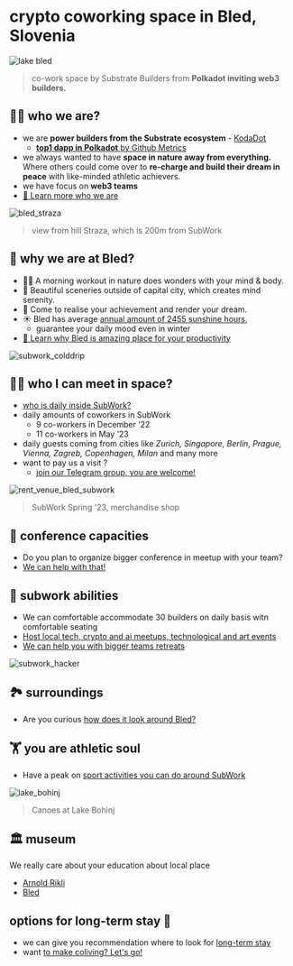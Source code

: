 # crypto coworking space in Bled, Slovenia <Badge type="warning" text="beta" />

![lake bled](pics/subwork_hero.png)

> co-work space by Substrate Builders from **Polkadot inviting web3 builders.**

👨‍🏭 who we are?
---

-  we are **power builders from the Substrate ecosystem** - [KodaDot](https://twitter.com/kodadot)
   - [**top1 dapp in Polkadot** by Github Metrics](https://github.com/topics/polkadot)
- we always wanted to have **space in nature away from everything.** Where others could come over to **re-charge and build their dream in peace** with like-minded athletic achievers.
- we have focus on **web3 teams**
- [📖 Learn more who we are](./who-we-are.md)


![bled_straza](pics/bled_from_straza.png)
> view from hill Straza, which is 200m from SubWork

🤔 why we are at Bled?
---

- 🏃‍♂️ A morning workout in nature does wonders with your mind & body.
- 🚴 Beautiful sceneries outside of capital city, which creates mind serenity.
- 💨 Come to realise your achievement and render your dream.
-  ☀️ Bled has average [annual amount of 2455 sunshine hours](https://en.climate-data.org/europe/slovenia/bled/bled-52121/),
   -  guarantee your daily mood even in winter
- [📖 Learn why Bled is amazing place for your productivity](./why-did-we-choose-bled.md)

![subwork_colddrip](pics/subwork_colddrip.jpg)

👩‍💻 who I can meet in space?
---

- [who is daily inside SubWork?](./family-members-in-subwork.md)
- daily amounts of coworkers in SubWork
  - 9 co-workers in December ‘22
  - 11 co-workers in May ‘23
- daily guests coming from cities like _Zurich, Singapore, Berlin, Prague, Vienna, Zagreb, Copenhagen, Milan_ and many more
- want to pay us a visit ? 
  - [join our Telegram group, you are welcome!](./contact.md)



![rent_venue_bled_subwork](pics/subwork_venue.png)
> SubWork Spring '23, merchandise shop

👔 conference capacities
---

- Do you plan to organize bigger conference in meetup with your team? 
- [We can help with that!](./company-retreat.md)

🧘 subwork abilities
---
- We can comfortable accommodate 30 builders on daily basis witn comfortable seating
- [Host local tech, crypto and ai meetups, technological and art events](./rent-subwork-venue-in-bled.md)
- [We can help you with bigger teams retreats](./company-retreat.md)

![subwork_hacker](./pics/subwork_hacker_zoom.png)


🏞  surroundings
---

- Are you curious [how does it look around Bled?](./surroundings.md)

🏋️ you are athletic soul
---

- Have a peak on [sport activities you can do around SubWork](./sports-activities-around-bled.md)

![lake_bohinj](pics/lake_bohinj_canoes.png)
> Canoes at Lake Bohinj

🏛 museum
---

We really care about your education about local place

- [Arnold Rikli](https://en.wikipedia.org/wiki/Arnold_Rikli)
- [Bled](https://en.wikipedia.org/wiki/Bled)

options for long-term stay 🏡 
---

- we can give you recommendation where to look for [long-term stay](/long-term-stay-in-bled.md)
- want [to make coliving? Let's go!](./coliving-in-bled.md)
